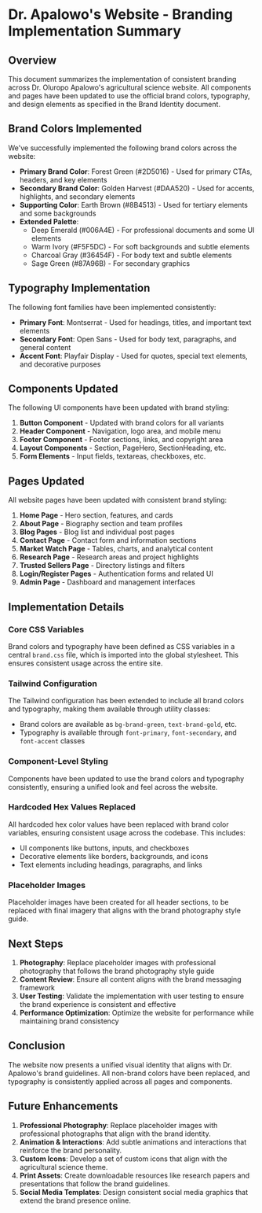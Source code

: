 # Dr. Apalowo's Website - Branding Implementation Summary

## Overview

This document summarizes the implementation of consistent branding across Dr. Oluropo Apalowo's agricultural science website. All components and pages have been updated to use the official brand colors, typography, and design elements as specified in the Brand Identity document.

## Brand Colors Implemented

We've successfully implemented the following brand colors across the website:

- **Primary Brand Color**: Forest Green (#2D5016) - Used for primary CTAs, headers, and key elements
- **Secondary Brand Color**: Golden Harvest (#DAA520) - Used for accents, highlights, and secondary elements
- **Supporting Color**: Earth Brown (#8B4513) - Used for tertiary elements and some backgrounds
- **Extended Palette**:
  - Deep Emerald (#006A4E) - For professional documents and some UI elements
  - Warm Ivory (#F5F5DC) - For soft backgrounds and subtle elements
  - Charcoal Gray (#36454F) - For body text and subtle elements
  - Sage Green (#87A96B) - For secondary graphics

## Typography Implementation

The following font families have been implemented consistently:

- **Primary Font**: Montserrat - Used for headings, titles, and important text elements
- **Secondary Font**: Open Sans - Used for body text, paragraphs, and general content
- **Accent Font**: Playfair Display - Used for quotes, special text elements, and decorative purposes

## Components Updated

The following UI components have been updated with brand styling:

1. **Button Component** - Updated with brand colors for all variants
2. **Header Component** - Navigation, logo area, and mobile menu
3. **Footer Component** - Footer sections, links, and copyright area
4. **Layout Components** - Section, PageHero, SectionHeading, etc.
5. **Form Elements** - Input fields, textareas, checkboxes, etc.

## Pages Updated

All website pages have been updated with consistent brand styling:

1. **Home Page** - Hero section, features, and cards
2. **About Page** - Biography section and team profiles
3. **Blog Pages** - Blog list and individual post pages
4. **Contact Page** - Contact form and information sections
5. **Market Watch Page** - Tables, charts, and analytical content
6. **Research Page** - Research areas and project highlights
7. **Trusted Sellers Page** - Directory listings and filters
8. **Login/Register Pages** - Authentication forms and related UI
9. **Admin Page** - Dashboard and management interfaces

## Implementation Details

### Core CSS Variables

Brand colors and typography have been defined as CSS variables in a central `brand.css` file, which is imported into the global stylesheet. This ensures consistent usage across the entire site.

### Tailwind Configuration

The Tailwind configuration has been extended to include all brand colors and typography, making them available through utility classes:

- Brand colors are available as `bg-brand-green`, `text-brand-gold`, etc.
- Typography is available through `font-primary`, `font-secondary`, and `font-accent` classes

### Component-Level Styling

Components have been updated to use the brand colors and typography consistently, ensuring a unified look and feel across the website.

### Hardcoded Hex Values Replaced

All hardcoded hex color values have been replaced with brand color variables, ensuring consistent usage across the codebase. This includes:

- UI components like buttons, inputs, and checkboxes
- Decorative elements like borders, backgrounds, and icons
- Text elements including headings, paragraphs, and links

### Placeholder Images

Placeholder images have been created for all header sections, to be replaced with final imagery that aligns with the brand photography style guide.

## Next Steps

1. **Photography**: Replace placeholder images with professional photography that follows the brand photography style guide
2. **Content Review**: Ensure all content aligns with the brand messaging framework
3. **User Testing**: Validate the implementation with user testing to ensure the brand experience is consistent and effective
4. **Performance Optimization**: Optimize the website for performance while maintaining brand consistency

## Conclusion

The website now presents a unified visual identity that aligns with Dr. Apalowo's brand guidelines. All non-brand colors have been replaced, and typography is consistently applied across all pages and components.

## Future Enhancements

1. **Professional Photography**: Replace placeholder images with professional photographs that align with the brand identity.
2. **Animation & Interactions**: Add subtle animations and interactions that reinforce the brand personality.
3. **Custom Icons**: Develop a set of custom icons that align with the agricultural science theme.
4. **Print Assets**: Create downloadable resources like research papers and presentations that follow the brand guidelines.
5. **Social Media Templates**: Design consistent social media graphics that extend the brand presence online.
